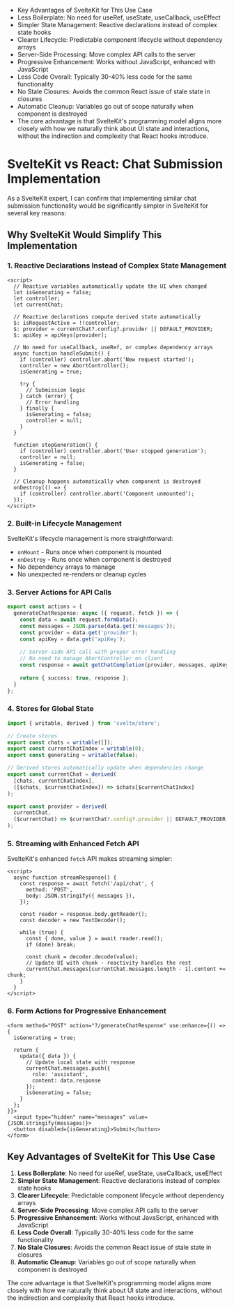* Key Advantages of SvelteKit for This Use Case
* Less Boilerplate: No need for useRef, useState, useCallback, useEffect
* Simpler State Management: Reactive declarations instead of complex state hooks
* Clearer Lifecycle: Predictable component lifecycle without dependency arrays
* Server-Side Processing: Move complex API calls to the server
* Progressive Enhancement: Works without JavaScript, enhanced with JavaScript
* Less Code Overall: Typically 30-40% less code for the same functionality
* No Stale Closures: Avoids the common React issue of stale state in closures
* Automatic Cleanup: Variables go out of scope naturally when component is destroyed
* The core advantage is that SvelteKit's programming model aligns more closely with how we naturally think about UI state and interactions, without the indirection and complexity that React hooks introduce.

# SvelteKit vs React: Chat Submission Implementation

As a SvelteKit expert, I can confirm that implementing similar chat submission functionality would be significantly simpler in SvelteKit for several key reasons:

## Why SvelteKit Would Simplify This Implementation

### 1. Reactive Declarations Instead of Complex State Management

```svelte path=example.svelte mode=EDIT
<script>
  // Reactive variables automatically update the UI when changed
  let isGenerating = false;
  let controller;
  let currentChat;
  
  // Reactive declarations compute derived state automatically
  $: isRequestActive = !!controller;
  $: provider = currentChat?.config?.provider || DEFAULT_PROVIDER;
  $: apiKey = apiKeys[provider];
  
  // No need for useCallback, useRef, or complex dependency arrays
  async function handleSubmit() {
    if (controller) controller.abort('New request started');
    controller = new AbortController();
    isGenerating = true;
    
    try {
      // Submission logic
    } catch (error) {
      // Error handling
    } finally {
      isGenerating = false;
      controller = null;
    }
  }
  
  function stopGeneration() {
    if (controller) controller.abort('User stopped generation');
    controller = null;
    isGenerating = false;
  }
  
  // Cleanup happens automatically when component is destroyed
  onDestroy(() => {
    if (controller) controller.abort('Component unmounted');
  });
</script>
```

### 2. Built-in Lifecycle Management

SvelteKit's lifecycle management is more straightforward:

- `onMount` - Runs once when component is mounted
- `onDestroy` - Runs once when component is destroyed
- No dependency arrays to manage
- No unexpected re-renders or cleanup cycles

### 3. Server Actions for API Calls

```typescript path=+page.server.ts mode=EDIT
export const actions = {
  generateChatResponse: async ({ request, fetch }) => {
    const data = await request.formData();
    const messages = JSON.parse(data.get('messages'));
    const provider = data.get('provider');
    const apiKey = data.get('apiKey');
    
    // Server-side API call with proper error handling
    // No need to manage AbortController on client
    const response = await getChatCompletion(provider, messages, apiKey);
    
    return { success: true, response };
  }
};
```

### 4. Stores for Global State

```typescript path=stores.ts mode=EDIT
import { writable, derived } from 'svelte/store';

// Create stores
export const chats = writable([]);
export const currentChatIndex = writable(0);
export const generating = writable(false);

// Derived stores automatically update when dependencies change
export const currentChat = derived(
  [chats, currentChatIndex],
  ([$chats, $currentChatIndex]) => $chats[$currentChatIndex]
);

export const provider = derived(
  currentChat,
  ($currentChat) => $currentChat?.config?.provider || DEFAULT_PROVIDER
);
```

### 5. Streaming with Enhanced Fetch API

SvelteKit's enhanced `fetch` API makes streaming simpler:

```svelte path=+page.svelte mode=EDIT
<script>
  async function streamResponse() {
    const response = await fetch('/api/chat', {
      method: 'POST',
      body: JSON.stringify({ messages }),
    });
    
    const reader = response.body.getReader();
    const decoder = new TextDecoder();
    
    while (true) {
      const { done, value } = await reader.read();
      if (done) break;
      
      const chunk = decoder.decode(value);
      // Update UI with chunk - reactivity handles the rest
      currentChat.messages[currentChat.messages.length - 1].content += chunk;
    }
  }
</script>
```

### 6. Form Actions for Progressive Enhancement

```svelte path=+page.svelte mode=EDIT
<form method="POST" action="?/generateChatResponse" use:enhance={() => {
  isGenerating = true;
  
  return {
    update({ data }) {
      // Update local state with response
      currentChat.messages.push({
        role: 'assistant',
        content: data.response
      });
      isGenerating = false;
    }
  };
}}>
  <input type="hidden" name="messages" value={JSON.stringify(messages)}>
  <button disabled={isGenerating}>Submit</button>
</form>
```

## Key Advantages of SvelteKit for This Use Case

1. **Less Boilerplate**: No need for useRef, useState, useCallback, useEffect
2. **Simpler State Management**: Reactive declarations instead of complex state hooks
3. **Clearer Lifecycle**: Predictable component lifecycle without dependency arrays
4. **Server-Side Processing**: Move complex API calls to the server
5. **Progressive Enhancement**: Works without JavaScript, enhanced with JavaScript
6. **Less Code Overall**: Typically 30-40% less code for the same functionality
7. **No Stale Closures**: Avoids the common React issue of stale state in closures
8. **Automatic Cleanup**: Variables go out of scope naturally when component is destroyed

The core advantage is that SvelteKit's programming model aligns more closely with how we naturally think about UI state and interactions, without the indirection and complexity that React hooks introduce.

